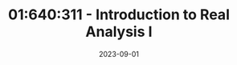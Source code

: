 ---
title: "01:640:311 - Introduction to Real Analysis I"
date: 2023-09-01
summary: "Introduction to language and fundamental concepts of analysis. The real numbers, sequences, limits, continuity, differentiation in one variable."
tags:
  - Rutgers University
  - TA
---